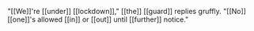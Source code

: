 "[[We]]'re [[under]] [[lockdown]]," [[the]] [[guard]] replies gruffly. "[[No]] [[one]]'s allowed [[in]] or [[out]] until [[further]] notice."